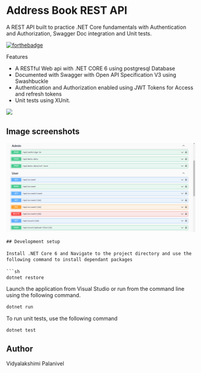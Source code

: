 # Address Book REST API
 A REST API built to practice .NET Core fundamentals with Authentication and Authorization, Swagger Doc integration and Unit tests.

[![forthebadge](https://forthebadge.com/images/badges/made-with-c-sharp.svg)](https://forthebadge.com)

Features
- A RESTful Web api with .NET CORE 6 using postgresql Database
- Documented with Swagger with Open API Specification V3 using Swashbuckle
- Authentication and Authorization enabled using JWT Tokens for Access and refresh tokens
- Unit tests using XUnit.

![](header.png)

## Image screenshots

![APIs](https://github.com/VidyaPalanivel/AddressBook-REST-API/blob/develop/AddressBook.png)

```
## Development setup

Install .NET Core 6 and Navigate to the project directory and use the following command to install dependant packages

```sh
dotnet restore
```

Launch the application from Visual Studio or run from the command line using the following command.

```sh
dotnet run
```
To run unit tests, use the following command

```sh
dotnet test 
```

## Author

Vidyalakshimi Palanivel


